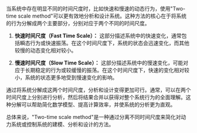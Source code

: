 当系统中存在明显不同的时间尺度时，比如快速和慢速的动态行为，使用"Two-time scale method"可以更有效地分析和设计系统。这种方法的核心在于将系统的行为分解成两个主要部分，分别对应于两个不同的时间尺度。

1. **快速时间尺度（Fast Time Scale）：** 这部分描述系统中的快速变化，通常包括瞬态行为或快速振荡。在这个时间尺度下，系统的状态会迅速变化，而其他较慢的动态变化相对较小。

2. **慢速时间尺度（Slow Time Scale）：** 这部分描述系统中的慢速变化，可能对应于长期稳定的行为或较缓慢的振荡。在这个时间尺度下，快速的变化相对较小，系统的状态更多地受到慢速变化的影响。

通过将系统分解成这两个时间尺度，分析和设计变得更加可行。通常，可以在两个时间尺度上分别进行分析，然后将结果合并以获得对整个系统行为的全面理解。这种分解可以帮助简化数学模型、提高计算效率，并使系统的分析更为直观。

总体来说，"Two-time scale method"是一种通过分离不同时间尺度来简化对动力系统或控制系统的建模、分析和设计的方法。